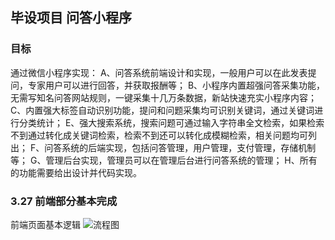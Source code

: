 ## 毕设项目 问答小程序

### 目标

通过微信小程序实现：
A、问答系统前端设计和实现，一般用户可以在此发表提问，专家用户可以进行回答，并获取报酬等；
B、小程序内置超强问答采集功能，无需写知名问答网站规则，一键采集十几万条数据，新站快速充实小程序内容；
C、内置强大标签自动识别功能，提问和问题采集均可识别关键词，通过关键词进行分类统计；
E、强大搜索系统，搜索问题可通过输入字符串全文检索，如果检索不到通过转化成关键词检索，检索不到还可以转化成模糊检索，相关问题均可列出；
F、问答系统的后端实现，包括问答管理，用户管理，支付管理，存储机制等；
G、管理后台实现，管理员可以在管理后台进行问答系统的管理；
H、所有的功能需要给出设计并代码实现。


### 3.27 前端部分基本完成

前端页面基本逻辑
![流程图](http://129.204.118.251:1234/bishe/flow.png)